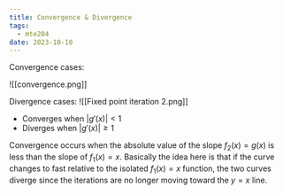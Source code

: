```yaml
---
title: Convergence & Divergence
tags:
  - mte204
date: 2023-10-10
---
```

Convergence cases:

![[convergence.png]]


Divergence cases:
![[Fixed point iteration 2.png]]

- Converges when $|g'(x)| < 1$
- Diverges when $|g'(x)| \geq 1$

Convergence occurs when the absolute value of the slope $f_{2}(x) = g(x)$ is less than the slope of $f_{1}(x) =x$. Basically the idea here is that if the curve changes to fast relative to the isolated $f_{1}(x) =x$ function, the two curves diverge since the iterations are no longer moving toward the $y=x$ line.